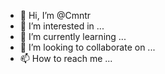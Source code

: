- 👋 Hi, I’m @Cmntr
- 👀 I’m interested in ...
- 🌱 I’m currently learning ...
- 💞️ I’m looking to collaborate on ...
- 📫 How to reach me ...

<!---
Cmntr/Cmntr is a ✨ special ✨ repository because its `README.md` (this file) appears on your GitHub profile.
You can click the Preview link to take a look at your changes.
--->
